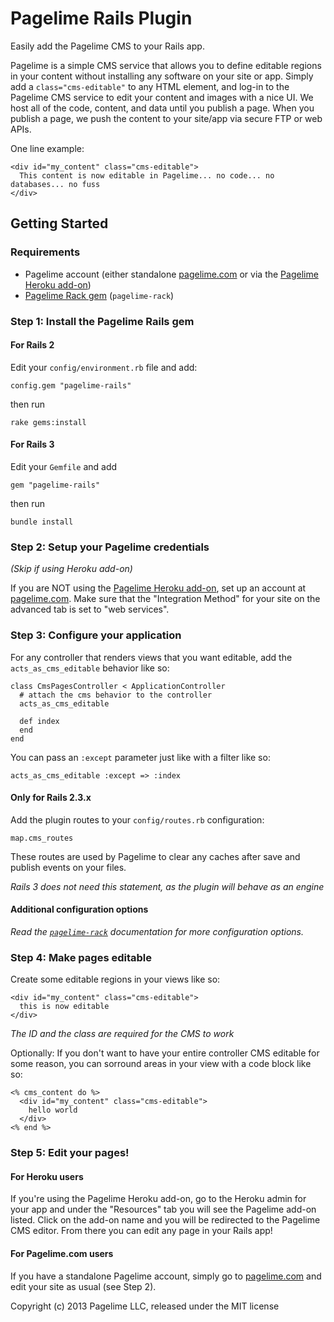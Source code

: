 Pagelime Rails Plugin
=====================

Easily add the Pagelime CMS to your Rails app.

Pagelime is a simple CMS service that allows you to define editable regions in your content without installing any software on your site or app. 
Simply add a `class="cms-editable"` to any HTML element, and log-in to the Pagelime CMS service to edit your content and images with a nice UI. 
We host all of the code, content, and data until you publish a page. 
When you publish a page, we push the content to your site/app via secure FTP or web APIs.

One line example:

    <div id="my_content" class="cms-editable">
      This content is now editable in Pagelime... no code... no databases... no fuss
    </div>

Getting Started
---------------

### Requirements

* Pagelime account (either standalone [pagelime.com](http://pagelime.com) or via the [Pagelime Heroku add-on](https://addons.heroku.com/pagelime))
* [Pagelime Rack gem](https://github.com/eanticev/pagelime_rack) (`pagelime-rack`)

### Step 1: Install the Pagelime Rails gem

#### For Rails 2

Edit your `config/environment.rb` file and add:

    config.gem "pagelime-rails"

then run

    rake gems:install

#### For Rails 3

Edit your `Gemfile` and add

    gem "pagelime-rails"

then run

    bundle install

### Step 2: Setup your Pagelime credentials

*(Skip if using Heroku add-on)*

If you are NOT using the [Pagelime Heroku add-on](https://addons.heroku.com/pagelime), set up an account at [pagelime.com](http://pagelime.com). 
Make sure that the "Integration Method" for your site on the advanced tab is set to "web services".

### Step 3: Configure your application

For any controller that renders views that you want editable, add the `acts_as_cms_editable` behavior like so:

    class CmsPagesController < ApplicationController
      # attach the cms behavior to the controller
      acts_as_cms_editable
    
      def index
      end
    end

You can pass an `:except` parameter just like with a filter like so:

    acts_as_cms_editable :except => :index

#### Only for Rails 2.3.x

Add the plugin routes to your `config/routes.rb` configuration:

    map.cms_routes

These routes are used by Pagelime to clear any caches after save and publish events on your files.

*Rails 3 does not need this statement, as the plugin will behave as an engine*

#### Additional configuration options

*Read the [`pagelime-rack`](https://github.com/eanticev/pagelime_rack) documentation for more configuration options.*

### Step 4: Make pages editable

Create some editable regions in your views like so:

    <div id="my_content" class="cms-editable">
      this is now editable
    </div>

*The ID and the class are required for the CMS to work*

Optionally: If you don't want to have your entire controller CMS editable for some reason, you can sorround areas in your view with a code block like so:

    <% cms_content do %>
      <div id="my_content" class="cms-editable">
        hello world
      </div>
    <% end %>

### Step 5: Edit your pages!

#### For Heroku users

If you're using the Pagelime Heroku add-on, go to the Heroku admin for your app and under the "Resources" tab you will see the Pagelime add-on listed. 
Click on the add-on name and you will be redirected to the Pagelime CMS editor. 
From there you can edit any page in your Rails app!

#### For Pagelime.com users

If you have a standalone Pagelime account, simply go to [pagelime.com](http://pagelime.com) and edit your site as usual (see Step 2). 



Copyright (c) 2013 Pagelime LLC, released under the MIT license
